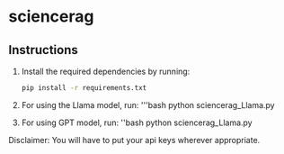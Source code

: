 # sciencerag


## Instructions

1. Install the required dependencies by running:
   ```bash
   pip install -r requirements.txt

2. For using the Llama model, run:
  '''bash
  python sciencerag_Llama.py

3. For using GPT model, run:
  ''bash
  python sciencerag_Llama.py

Disclaimer: You will have to put your api keys wherever appropriate.

